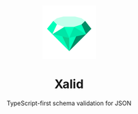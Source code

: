 <div align="center">
  <img src=".github/static/logo.png" width="125" />
  <h1>Xalid</h1>
  <p>TypeScript-first schema validation for JSON</p>
</div>
